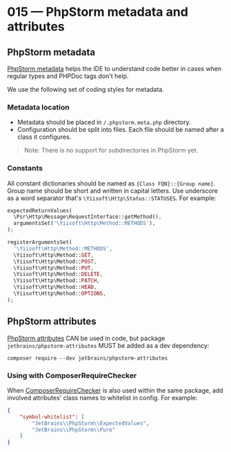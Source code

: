 # 015 — PhpStorm metadata and attributes

## PhpStorm metadata

[PhpStorm metadata](https://www.jetbrains.com/help/phpstorm/ide-advanced-metadata.html) helps the IDE to understand
code better in cases when regular types and PHPDoc tags don't help.

We use the following set of coding styles for metadata.

### Metadata location

- Metadata should be placed in `/.phpstorm.meta.php` directory.
- Configuration should be split into files. Each file should be named after a class it configures.

> Note: There is no support for subdirectories in PhpStorm yet.

### Constants 

All constant dictionaries should be named as `{Class FQN}::{Group name}`. Group name should be short and written in
capital letters.
Use underscore as a word separator that's `\Yiisoft\Http\Status::STATUSES`. For example:

```php
expectedReturnValues(
  \Psr\Http\Message\RequestInterface::getMethod(),
  argumentsSet('\Yiisoft\Http\Method::METHODS'),
);

registerArgumentsSet(
  '\Yiisoft\Http\Method::METHODS',
  \Yiisoft\Http\Method::GET,
  \Yiisoft\Http\Method::POST,
  \Yiisoft\Http\Method::PUT,
  \Yiisoft\Http\Method::DELETE,
  \Yiisoft\Http\Method::PATCH,
  \Yiisoft\Http\Method::HEAD,
  \Yiisoft\Http\Method::OPTIONS,
);
```

## PhpStorm attributes

[PhpStorm attributes](https://github.com/JetBrains/phpstorm-attributes) CAN be used in code, but package 
`jetbrains/phpstorm-attributes` MUST be added as a dev dependency:

```shell
composer require --dev jetbrains/phpstorm-attributes
```

### Using with ComposerRequireChecker

When [ComposerRequireChecker](https://github.com/maglnet/ComposerRequireChecker) is also used within the same package, 
add involved attributes' class names to whitelist in config. For example:

```json
{
    "symbol-whitelist": [
        "JetBrains\\PhpStorm\\ExpectedValues",
        "JetBrains\\PhpStorm\\Pure"
    ]
}
```
